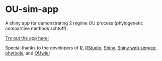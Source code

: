 # OU-sim-app
A shiny app for demonstrating 2 regime OU process (phylogenetic comparitive methods schtuff).

[Try out the app here!](https://silastittes.shinyapps.io/OU-fitting/)

Special thanks to the developers of [R](https://cran.r-project.org/), [RStudio](https://www.rstudio.com/), [Shiny](http://shiny.rstudio.com/), [Shiny web service](https://www.shinyapps.io/), [phytools](https://cran.r-project.org/web/packages/phytools/phytools.pdf), and [OUwie!](https://cran.r-project.org/web/packages/OUwie/OUwie.pdf) 
